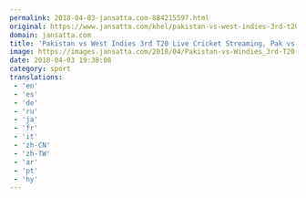 ```yaml
---
permalink: 2018-04-03-jansatta.com-884215597.html
original: https://www.jansatta.com/khel/pakistan-vs-west-indies-3rd-t20-live-cricket-score-pak-vs-wi-t20-live-updates-online-national-stadium-karachi/620579/
domain: jansatta.com
title: 'Pakistan vs West Indies 3rd T20 Live Cricket Streaming, Pak vs WI Live Score: यहां देखें मैच का लाइव अपेडट…'
image: https://images.jansatta.com/2018/04/Pakistan-vs-Windies_3rd-T20-Live-1.jpg
date: 2018-04-03 19:38:08
category: sport
translations: 
 - 'en'
 - 'es'
 - 'de'
 - 'ru'
 - 'ja'
 - 'fr'
 - 'it'
 - 'zh-CN'
 - 'zh-TW'
 - 'ar'
 - 'pt'
 - 'hy'
---
```


